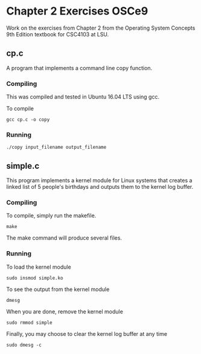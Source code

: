 # Chapter 2 Exercises OSCe9

Work on the exercises from Chapter 2 from the Operating System Concepts 9th Edition textbook for CSC4103 at LSU.

## cp.c

A program that implements a command line copy function.

### Compiling

This was compiled and tested in Ubuntu 16.04 LTS using gcc.

To compile
```
gcc cp.c -o copy
```

### Running

```
./copy input_filename output_filename
```

## simple.c

This program implements a kernel module for Linux systems that creates a linked list of 5 people's birthdays and outputs them to the kernel log buffer.

### Compiling

To compile, simply run the makefile.

```
make
```

The make command will produce several files.

### Running

To load the kernel module

```
sudo insmod simple.ko
```

To see the output from the kernel module

```
dmesg
```

When you are done, remove the kernel module

```
sudo rmmod simple
```

Finally, you may choose to clear the kernel log buffer at any time

```
sudo dmesg -c
```
